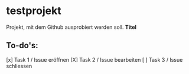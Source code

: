 # testprojekt
Projekt, mit dem Github ausprobiert werden soll.
**Titel**

## To-do's:
[x] Task 1 / Issue eröffnen
[X] Task 2 / Issue bearbeiten
[ ] Task 3 / Issue schliessen
